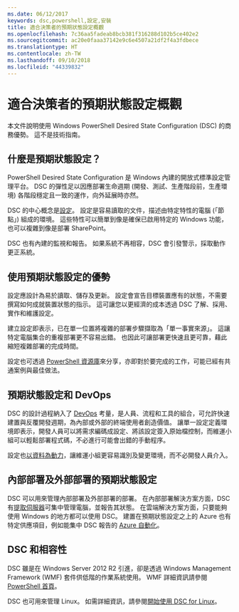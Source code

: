```yaml
---
ms.date: 06/12/2017
keywords: dsc,powershell,設定,安裝
title: 適合決策者的預期狀態設定概觀
ms.openlocfilehash: 7c36aa5fadeab8bcb381f316288d102b5ce402e2
ms.sourcegitcommit: ac20e0faaa37142e9c6e4507a21df2f4a3fdbece
ms.translationtype: HT
ms.contentlocale: zh-TW
ms.lasthandoff: 09/10/2018
ms.locfileid: "44339832"
---
```

# <a name="desired-state-configuration-overview-for-decision-makers"></a>適合決策者的預期狀態設定概觀

本文件說明使用 Windows PowerShell Desired State Configuration (DSC) 的商務優勢。 這不是技術指南。

## <a name="what-is-desired-state-configuration"></a>什麼是預期狀態設定？

PowerShell Desired State Configuration 是 Windows 內建的開放式標準設定管理平台。 DSC 的彈性足以因應部署生命週期 (開發、測試、生產階段前，生產環境) 各階段穩定且一致的運作，向外延展時亦然。

DSC 的中心概念是[設定](configurations.md)。
設定是容易讀取的文件，描述由特定特性的電腦 (「節點」) 組成的環境。
這些特性可以簡單到像是確保已啟用特定的 Windows 功能，也可以複雜到像是部署 SharePoint。

DSC 也有內建的監視和報告。
如果系統不再相容，DSC 會引發警示，採取動作更正系統。

## <a name="benefits-of-using-desired-state-configuration"></a>使用預期狀態設定的優勢

設定應設計為易於讀取、儲存及更新。
設定會宣告目標裝置應有的狀態，不需要撰寫如何成就裝置狀態的指示。
這可讓您以更經濟的成本透過 DSC 了解、採用、實作和維護設定。

建立設定即表示，已在單一位置將複雜的部署步驟擷取為「單一事實來源」。
這讓特定電腦集合的重複部署更不容易出錯。
也因此可讓部署更快速且更可靠，藉此縮短複雜部署的完成時間。

設定也可透過 [PowerShell 資源庫](https://powershellgallery.com)來分享，亦即對於要完成的工作，可能已經有共通案例與最佳做法。


## <a name="desired-state-configuration-and-devops"></a>預期狀態設定和 DevOps

DSC 的設計過程納入了 [DevOps](http://blogs.technet.com/b/ashleymcglone/archive/2015/11/20/devops-for-n00bs-ie-windows-people.aspx) 考量，是人員、流程和工具的組合，可允許快速建置與反覆開發週期，為內部或外部的終端使用者創造價值。
讓單一設定定義環境即表示，開發人員可以將需求編碼成設定、將該設定簽入原始檔控制，而維運小組可以輕鬆部署程式碼，不必進行可能會出錯的手動程序。

設定也[以資料為動力](configData.md)，讓維運小組更容易識別及變更環境，而不必開發人員介入。

## <a name="desired-state-configuration-on--and-off-premises"></a>內部部署及外部部署的預期狀態設定

DSC 可以用來管理內部部署及外部部署的部署。
在內部部署解決方案方面，DSC 有[提取伺服器](pullServer.md)可集中管理電腦，並報告其狀態。
在雲端解決方案方面，只要能夠使用 Windows 的地方都可以使用 DSC。
建置在預期狀態設定之上的 Azure 也有特定供應項目，例如能集中 DSC 報告的 [Azure 自動化](https://azure.microsoft.com/en-us/documentation/services/automation/)。

## <a name="dsc-and-compatibility"></a>DSC 和相容性

DSC 雖是在 Windows Server 2012 R2 引進，卻是透過 Windows Management Framework (WMF) 套件供低階的作業系統使用。
WMF 詳細資訊請參閱 [PowerShell 首頁](/powershell/)。

DSC 也可用來管理 Linux。 如需詳細資訊，請參閱[開始使用 DSC for Linux](lnxGettingStarted.md)。
